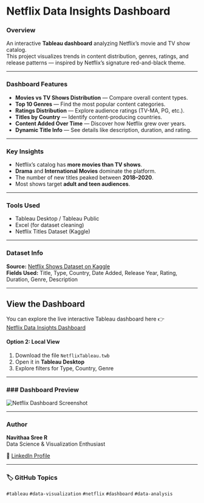 #  Netflix Data Insights Dashboard

### Overview  
An interactive **Tableau dashboard** analyzing Netflix’s movie and TV show catalog.  
This project visualizes trends in content distribution, genres, ratings, and release patterns — inspired by Netflix’s signature red-and-black theme.

---

### Dashboard Features  
- **Movies vs TV Shows Distribution** — Compare overall content types.  
- **Top 10 Genres** — Find the most popular content categories.  
- **Ratings Distribution** — Explore audience ratings (TV-MA, PG, etc.).  
- **Titles by Country** — Identify content-producing countries.  
- **Content Added Over Time** — Discover how Netflix grew over years.  
- **Dynamic Title Info** — See details like description, duration, and rating.

---

### Key Insights  
- Netflix’s catalog has **more movies than TV shows**.  
- **Drama** and **International Movies** dominate the platform.  
- The number of new titles peaked between **2018–2020**.  
- Most shows target **adult and teen audiences**.

---

###  Tools Used  
- Tableau Desktop / Tableau Public  
- Excel (for dataset cleaning)  
- Netflix Titles Dataset (Kaggle)

---

###  Dataset Info  
**Source:** [Netflix Shows Dataset on Kaggle](https://www.kaggle.com/shivamb/netflix-shows)  
**Fields Used:** Title, Type, Country, Date Added, Release Year, Rating, Duration, Genre, Description

---

##  View the Dashboard
You can explore the live interactive Tableau dashboard here 👉  
[Netflix Data Insights Dashboard](https://public.tableau.com/app/profile/navithaa.sree.r/viz/NetflixTableau_17596782585240/Dashboard1?publish=yes)


#### Option 2: Local View  
1. Download the file `NetflixTableau.twb`  
2. Open it in **Tableau Desktop**  
3. Explore filters for Type, Country, Genre

---

### ###  Dashboard Preview
![Netflix Dashboard Screenshot](<img width="1792" height="853" alt="dashborad" src="https://github.com/user-attachments/assets/1ae1b32c-75f6-4e4b-8448-f47457f750f5" />)

---

###  Author  
**Navithaa Sree R**  
Data Science & Visualization Enthusiast  

🔗 [LinkedIn Profile](https://www.linkedin.com/in/navithaasreer/)

---

### 🏷️ GitHub Topics  
`#tableau` `#data-visualization` `#netflix` `#dashboard` `#data-analysis`
